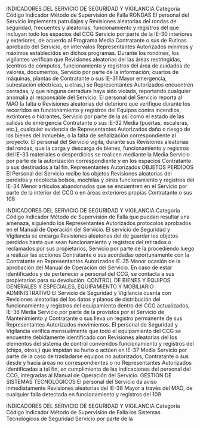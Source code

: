 INDICADORES DEL SERVICIO DE SEGURIDAD Y VIGILANCIA
Categoría
Código Indicador Método de Supervisión
de Falla
RONDAS
El personal del Servicio implementa patrullajes y Revisiones aleatorias del
rondas de seguridad, frecuentes y aleatorias, funcionamiento y registros del
que incluyan todo los espacios del CCG Servicio por parte de la
IE-30 interiores y exteriores, de acuerdo al Programa Media Contratante o sus
de Rutinas aprobado del Servicio, en intervalos Representantes Autorizados
mínimos y máximos establecidos en dichos
programas.
Durante los rondines, los vigilantes verifican que Revisiones aleatorias del
las áreas restringidas, (centros de cómputos, funcionamiento y registros del
área de cuidados de valores, documentos, Servicio por parte de la
información; cuartos de máquinas, plantas de Contratante o sus
IE-31 Mayor
emergencia, subestación eléctricas, u otras,) se Representantes Autorizados
encuentren cerradas, y que ninguna cerradura
haya sido violada, reportando cualquier anomalía
al responsable del Servicio.
El personal del Servicio reporta al MAO la falta o Revisiones aleatorias del
deterioro que verifique durante los recorridos en funcionamiento y registros del
Equipos contra incendios, extintores o hidrantes, Servicio por parte de la
así como el estado de las salidas de emergencia Contratante o sus
IE-32 Media
(puertas, escaleras, etc.), cualquier evidencia de Representantes Autorizados
daño o riesgo de los bienes del inmueble, o la
falta de señalización correspondiente al
proyecto.
El personal del Servicio vigila, durante sus Revisiones aleatorias del
rondas, que la carga y descarga de bienes, funcionamiento y registros del
IE-33 materiales o desperdicios se realicen mediante la Media Servicio por parte de la
autorización correspondiente y en los espacios Contratante o sus
destinados a tal fin. Representantes Autorizados
OBJETOS PERDIDOS
El Personal del Servicio recibe los objetos Revisiones aleatorias del
perdidos y recolecta bolsos, mochilas y otros funcionamiento y registros del
IE-34 Menor
artículos abandonados que se encuentren en el Servicio por parte de la
interior del CCG o en áreas exteriores propias Contratante o sus
108

INDICADORES DEL SERVICIO DE SEGURIDAD Y VIGILANCIA
Categoría
Código Indicador Método de Supervisión
de Falla
que puedan resultar una amenaza, siguiendo los Representantes Autorizados
protocolos aprobados en el Manual de Operación
del Servicio.
El servicio de Seguridad y Vigilancia se encarga Revisiones aleatorias del
de guardar los objetos perdidos hasta que sean funcionamiento y registros del
retirados o reclamados por sus propietarios, Servicio por parte de la
procediendo luego a realizar las acciones Contratante o sus
acordadas oportunamente con la Contratante en Representantes Autorizados
IE-35 Menor
ocasión de la aprobación del Manual de
Operación del Servicio.
En caso de estar identificados y de pertenecer a
personal del CCG, se contacta a sus propietarios
para su devolución.
CONTROL DE BIENES Y EQUIPOS GENERALES Y ESPECIALES, EQUIPAMIENTO Y MOBILIARIO
ADMINISTRATIVO
El Servicio de Seguridad y Vigilancia cuenta con
Revisiones aleatorias del
los datos y planos de distribución del
funcionamiento y registros del
equipamiento dentro del CCG actualizados,
IE-36 Media Servicio por parte de la
provistos por el Servicio de Mantenimiento y
Contratante o sus
lleva un registro permanente de sus
Representantes Autorizados
movimientos.
El personal de Seguridad y Vigilancia verifica
mensualmente que todo el equipamiento del
CCG se encuentre debidamente identificado con
Revisiones aleatorias del
los elementos del sistema de control convenidos
funcionamiento y registros del
(chips, otros,) que impidan su hurto o actúen en
IE-37 Media Servicio por parte de la
caso de trasladarse equipos no autorizados,
Contratante o sus
desde y hacia áreas no correspondientes o no
Representantes Autorizados
identificadas a tal fin, en cumplimiento de las
indicaciones del personal del CCG, integradas al
Manual de Operación del Servicio.
GESTIÓN DE SISTEMAS TECNOLÓGICOS
El personal del Servicio da aviso inmediatamente Revisiones aleatorias del
IE-38 Mayor
a través del MAO, de cualquier falla detectada en funcionamiento y registros del
109

INDICADORES DEL SERVICIO DE SEGURIDAD Y VIGILANCIA
Categoría
Código Indicador Método de Supervisión
de Falla
los Sistemas Tecnológicos de Seguridad Servicio por parte de la
